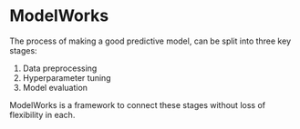 # ModelWorks

The process of making a good predictive model, can be split into three key stages:

1.  Data preprocessing
2.  Hyperparameter tuning
3.  Model evaluation

ModelWorks is a framework to connect these stages without loss of flexibility in each.
